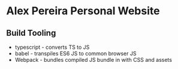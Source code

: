 # Alex Pereira Personal Website

## Build Tooling

- typescript - converts TS to JS
- babel - transpiles ES6 JS to common browser JS
- Webpack - bundles compiled JS bundle in with CSS and assets
